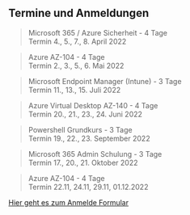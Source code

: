 ## Termine und Anmeldungen

> Microsoft 365 / Azure Sicherheit - 4 Tage  
> Termin 4., 5., 7., 8. April 2022  

> Azure AZ-104 - 4 Tage  
> Termin 2., 3., 5., 6. Mai 2022  

> Microsoft Endpoint Manager (Intune) - 3 Tage  
> Termin 11., 13., 15. Juli 2022  

> Azure Virtual Desktop AZ-140 - 4 Tage  
> Termin 20., 21., 23., 24. Juni 2022  

> Powershell Grundkurs - 3 Tage  
> Termin 19., 22., 23. September 2022

> Microsoft 365 Admin Schulung - 3 Tage  
> Termin 17., 20., 21. Oktober 2022

> Azure AZ-104 - 4 Tage  
> Termin 22.11, 24.11, 29.11, 01.12.2022 

[Hier geht es zum Anmelde Formular](https://forms.office.com/r/XQLbAT43gf)
